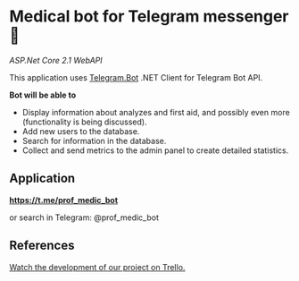 # Medical bot for Telegram messenger 🤖
_ASP.Net Core 2.1 WebAPI_

This application uses [Telegram.Bot](https://github.com/TelegramBots/Telegram.Bot) .NET Client for Telegram Bot API.

**Bot will be able to** 
* Display information about analyzes and first aid, and possibly even more (functionality is being discussed).
* Add new users to the database.
* Search for information in the database.
* Collect and send metrics to the admin panel to create detailed statistics.

## Application
**https://t.me/prof_medic_bot**

or search in Telegram: @prof_medic_bot

## References
[Watch the development of our project on Trello.](https://trello.com/b/jxaquB6C/%D1%82%D0%B5%D0%BB%D0%B5%D0%B3%D1%80%D0%B0%D0%BC-%D0%B1%D0%BE%D1%82-%D0%BC%D0%B5%D0%B4%D0%B8%D0%BA)
